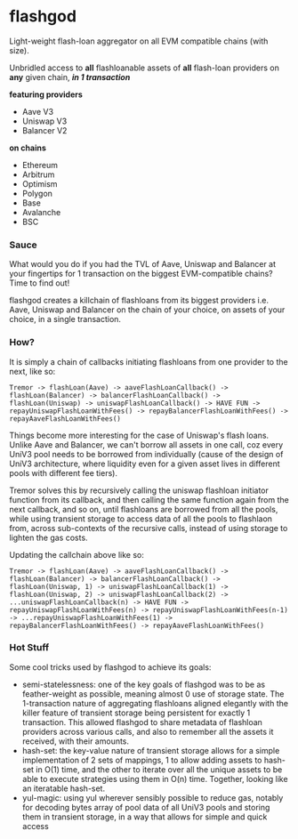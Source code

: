 # flashgod

Light-weight flash-loan aggregator on all EVM compatible chains (with size).

Unbridled access to __all__ flashloanable assets of __all__ flash-loan providers on __any__ given chain, *__in 1 transaction__*

__featuring providers__
- Aave V3
- Uniswap V3
- Balancer V2

__on chains__
- Ethereum
- Arbitrum
- Optimism
- Polygon
- Base
- Avalanche
- BSC

### Sauce
What would you do if you had the TVL of Aave, Uniswap and Balancer at your fingertips for 1 transaction on the biggest EVM-compatible chains? Time to find out!

flashgod creates a killchain of flashloans from its biggest providers i.e. Aave, Uniswap and Balancer on the chain of your choice, on assets of your choice, in a single transaction. 


### How?
It is simply a chain of callbacks initiating flashloans from one provider to the next, like so:

```
Tremor -> flashLoan(Aave) -> aaveFlashLoanCallback() -> flashLoan(Balancer) -> balancerFlashLoanCallback() -> flashLoan(Uniswap) -> uniswapFlashLoanCallback() -> HAVE FUN -> repayUniswapFlashLoanWithFees() -> repayBalancerFlashLoanWithFees() -> repayAaveFlashLoanWithFees()
```

Things become more interesting for the case of Uniswap's flash loans. Unlike Aave and Balancer, we can't borrow all assets in one call, coz every UniV3 pool needs to be borrowed from individually (cause of the design of UniV3 architecture, where liquidity even for a given asset lives in different pools with different fee tiers).

Tremor solves this by recursively calling the uniswap flashloan initiator function from its callback, and then calling the same function again from the next callback, and so on, until flashloans are borrowed from all the pools, while using transient storage to access data of all the pools to flashlaon from, across sub-contexts of the recursive calls, instead of using storage to lighten the gas costs.

Updating the callchain above like so:
```
Tremor -> flashLoan(Aave) -> aaveFlashLoanCallback() -> flashLoan(Balancer) -> balancerFlashLoanCallback() -> flashLoan(Uniswap, 1) -> uniswapFlashLoanCallback(1) -> flashLoan(Uniswap, 2) -> uniswapFlashLoanCallback(2) -> ...uniswapFlashLoanCallback(n) -> HAVE FUN -> repayUniswapFlashLoanWithFees(n) -> repayUniswapFlashLoanWithFees(n-1) -> ...repayUniswapFlashLoanWithFees(1) -> repayBalancerFlashLoanWithFees() -> repayAaveFlashLoanWithFees()
```

### Hot Stuff

Some cool tricks used by flashgod to achieve its goals:
- semi-statelessness: one of the key goals of flashgod was to be as feather-weight as possible, meaning almost 0 use of storage state. The 1-transaction nature of aggregating flashloans aligned elegantly with the killer feature of transient storage being persistent for exactly 1 transaction. This allowed flashgod to share metadata of flashloan providers across various calls, and also to remember all the assets it received, with their amounts.
- hash-set: the key-value nature of transient storage allows for a simple implementation of 2 sets of mappings, 1 to allow adding assets to hash-set in O(1) time, and the other to iterate over all the unique assets to be able to execute strategies using them in O(n) time. Together, looking like an iteratable hash-set.
- yul-magic: using yul wherever sensibly possible to reduce gas, notably for decoding bytes array of pool data of all UniV3 pools and storing them in transient storage, in a way that allows for simple and quick access 
